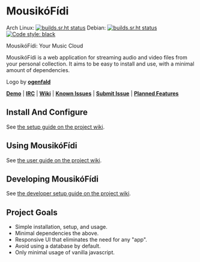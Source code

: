 # MousikóFídi

Arch Linux: [![builds.sr.ht status](https://builds.sr.ht/~hristoast/mousikofidi/archlinux.yml.svg)](https://builds.sr.ht/~hristoast/mousikofidi/archlinux.yml?)
Debian: [![builds.sr.ht status](https://builds.sr.ht/~hristoast/mousikofidi/debian.yml.svg)](https://builds.sr.ht/~hristoast/mousikofidi/debian.yml?)
[![Code style: black](https://img.shields.io/badge/code%20style-black-000000.svg)](https://github.com/psf/black)

MousikóFídi: Your Music Cloud

MousikóFídi is a web application for streaming audio and video files from your personal collection.  It aims to be easy to install and use, with a minimal amount of dependencies.

Logo by **[ogenfald](https://fillmyan.us/)**

**[Demo](https://mousikofidi.info/)** | **[IRC](https://kiwiirc.com/client/irc.freenode.org/?nick=fidi|?#mousikofidi)** | **[Wiki](https://man.sr.ht/~hristoast/mousikofidi/)** | **[Known Issues](https://todo.sr.ht/~hristoast/mousikofidi?search=label:%22Bug%22%20status%3Aopen)** | **[Submit Issue](https://todo.sr.ht/~hristoast/mousikofidi)** | **[Planned Features](https://todo.sr.ht/~hristoast/mousikofidi?search=label:%22Enhancement%22%20status%3Aopen)**

## Install And Configure

See [the setup guide on the project wiki](https://man.sr.ht/~hristoast/mousikofidi/setup.md).

## Using MousikóFídi

See [the user guide on the project wiki](https://man.sr.ht/~hristoast/mousikofidi/user_guide.md).

## Developing MousikóFídi

See [the developer setup guide on the project wiki](https://man.sr.ht/~hristoast/mousikofidi/devel.md).

## Project Goals

* Simple installation, setup, and usage.
* Minimal dependencies the above.
* Responsive UI that eliminates the need for any "app".
* Avoid using a database by default.
* Only minimal usage of vanilla javascript.
